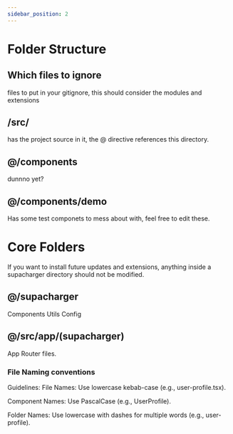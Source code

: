 ```yaml
---
sidebar_position: 2
---
```


# Folder Structure

## Which files to ignore 

files to put in your gitignore, this should consider the modules and extensions 

## /src/ 
has the project source in it, the @ directive references this directory.

## @/components 
dunnno yet?

## @/components/demo 
Has some test componets to mess about with, feel free to edit these.

# Core Folders
If you want to install future updates and extensions, anything inside a supacharger directory should not be modified.

## @/supacharger
Components 
Utils 
Config 

## @/src/app/(supacharger)
App Router files.

### File Naming conventions 

Guidelines:
File Names: Use lowercase kebab-case (e.g., user-profile.tsx).

Component Names: Use PascalCase (e.g., UserProfile).

Folder Names: Use lowercase with dashes for multiple words (e.g., user-profile).
